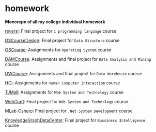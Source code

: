 # homework

**Monorepo of all my college individual homework**

[reversi](https://github.com/Abingcbc/homework/tree/master/reversi): Final project for `C programming language` course

[DSCourseDesign](https://github.com/Abingcbc/homework/tree/master/DSCourseDesign): Final project for `Data Structure` course

[OSCourse](https://github.com/Abingcbc/homework/tree/master/OSCourse): Assignments for `Operating System` course

[DAMCourse](https://github.com/Abingcbc/homework/tree/master/DAMCourse): Assignments and final project for `Data Analysis and Mining` course

[DWCourse](https://github.com/Abingcbc/homework/tree/master/DWCourse): Assignments and final project for `Data Warehouse` course

[HCI](https://github.com/Abingcbc/homework/tree/master/HCI): Assignments for `Human Computer Interaction` course

[TJMall](https://github.com/Abingcbc/homework/tree/master/TJMall): Assignments for `Web System and Technology` course

[WebCraft](https://github.com/Abingcbc/homework/tree/master/WebCraft): Final project for `Web System and Technology` course

[MLab-Csharp](https://github.com/Abingcbc/homework/tree/master/MLab-Csharp): Final project for `.Net System Development` course

[KnowledgeGraphDataCenter](https://github.com/Abingcbc/homework/tree/master/KnowledgeGraphDataCenter): Final project for `Bussiness Intelligence` course